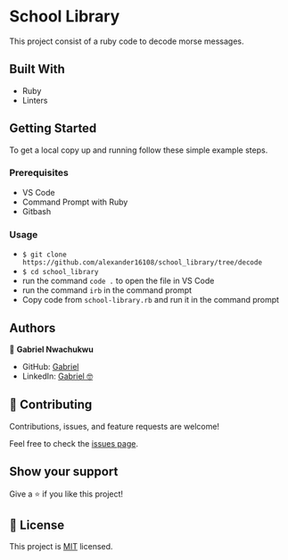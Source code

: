 # School Library

This project consist of a ruby code to decode morse messages.

## Built With

- Ruby
- Linters


## Getting Started

To get a local copy up and running follow these simple example steps.

### Prerequisites

- VS Code
- Command Prompt with Ruby
- Gitbash


### Usage
- `$ git clone https://github.com/alexander16108/school_library/tree/decode`
- `$ cd school_library`
- run the command `code .` to open the file in VS Code
- run the command `irb` in the command prompt
- Copy code from `school-library.rb` and run it in the command prompt

## Authors

👤 **Gabriel Nwachukwu**

- GitHub: [Gabriel](https://github.com/gabrielcoder247)
- LinkedIn: [Gabriel 🤓](https://www.linkedin.com/in/[gabriel-nwachukwu/)

## 🤝 Contributing

Contributions, issues, and feature requests are welcome!

Feel free to check the [issues page](https://github.com/alexander16108/school_library/tree/decode/issues).

## Show your support

Give a ⭐️ if you like this project!


## 📝 License

This project is [MIT](./MIT.md) licensed.
